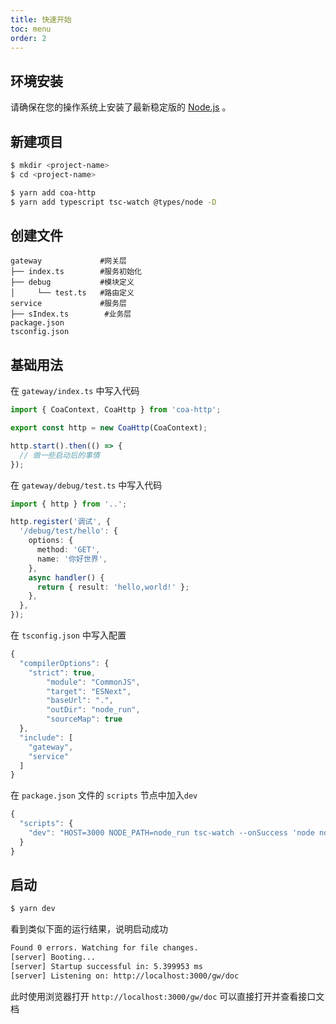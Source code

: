 ```yaml
---
title: 快速开始
toc: menu
order: 2
---
```


## 环境安装

请确保在您的操作系统上安装了最新稳定版的 [Node.js](https://nodejs.org/) 。

## 新建项目

```bash
$ mkdir <project-name>
$ cd <project-name>

$ yarn add coa-http
$ yarn add typescript tsc-watch @types/node -D
```

## 创建文件

```
gateway             #网关层
├── index.ts        #服务初始化
├── debug           #模块定义
│     └── test.ts   #路由定义
service             #服务层
├── sIndex.ts        #业务层
package.json
tsconfig.json
```

## 基础用法

在 `gateway/index.ts` 中写入代码

```typescript
import { CoaContext, CoaHttp } from 'coa-http';

export const http = new CoaHttp(CoaContext);

http.start().then(() => {
  // 做一些启动后的事情
});
```

在 `gateway/debug/test.ts` 中写入代码

```typescript
import { http } from '..';

http.register('调试', {
  '/debug/test/hello': {
    options: {
      method: 'GET',
      name: '你好世界',
    },
    async handler() {
      return { result: 'hello,world!' };
    },
  },
});
```

在 `tsconfig.json` 中写入配置

```typescript
{
  "compilerOptions": {
    "strict": true,
        "module": "CommonJS",
        "target": "ESNext",
        "baseUrl": ".",
        "outDir": "node_run",
        "sourceMap": true
  },
  "include": [
    "gateway",
    "service"
  ]
}
```

在 `package.json` 文件的 `scripts` 节点中加入`dev`

```typescript
{
  "scripts": {
    "dev": "HOST=3000 NODE_PATH=node_run tsc-watch --onSuccess 'node node_run/gateway'"
  }
}
```

## 启动

```sh
$ yarn dev
```

看到类似下面的运行结果，说明启动成功

```sh
Found 0 errors. Watching for file changes.
[server] Booting...
[server] Startup successful in: 5.399953 ms
[server] Listening on: http://localhost:3000/gw/doc
```

此时使用浏览器打开 `http://localhost:3000/gw/doc` 可以直接打开并查看接口文档
